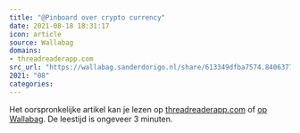 ```yaml
---
title: "@Pinboard over crypto currency"
date: 2021-08-18 18:31:17
icon: article
source: Wallabag
domains:
- threadreaderapp.com
src_url: "https://wallabag.sanderdorigo.nl/share/613349dfba7574.84063779"
2021: "08"
categories:
---
```

Het oorspronkelijke artikel kan je lezen op [threadreaderapp.com](https://threadreaderapp.com/thread/1399058952336277505.html) of [op Wallabag](https://wallabag.sanderdorigo.nl/share/613349dfba7574.84063779). De leestijd is ongeveer 3 minuten.